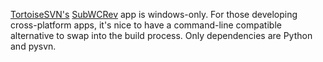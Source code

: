 [TortoiseSVN's](http://tortoisesvn.net) [SubWCRev](http://tortoisesvn.net/docs/release/TortoiseSVN_en/tsvn-subwcrev.html) app is windows-only. For those developing cross-platform apps, it's nice to have a command-line compatible alternative to swap into the build process. Only dependencies are Python and pysvn.
